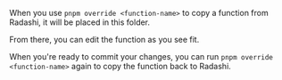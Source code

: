 When you use `pnpm override <function-name>` to copy a function from Radashi, it will be placed in this folder.

From there, you can edit the function as you see fit.

When you're ready to commit your changes, you can run `pnpm override <function-name>` again to copy the function back to Radashi.
